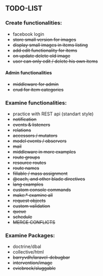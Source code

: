 ## TODO-LIST

### Create functionalities:
- facebook login
- ~~store small version for images~~
- ~~display small images in items listing~~
- ~~add edit functionality for items~~
- ~~on update delete old image~~
- ~~user can only edit / delete his own items~~

#### Admin functionalities
- ~~middleware for admin~~
- ~~crud for item categories~~

### Examine functionalities:
- practice with REST api (standart style)
- ~~notification~~
- ~~events & listeners~~
- ~~relations~~
- ~~accessors / mutators~~
- ~~model events / observers~~
- ~~mail~~
- ~~middleware in more examples~~
- ~~route groups~~
- ~~resource routes~~
- ~~route names~~
- ~~fillable / mass assignment~~
- ~~@each, and other blade directives~~
- ~~lang examples~~
- ~~custom console commands~~
- ~~make:* examine all~~
- ~~request objects~~
- ~~custom validation~~
- ~~queue~~
- ~~schedule~~
- ~~MERGE CONFLICTS~~

### Examine Packages:
- doctrine/dbal
- collective/html
- ~~barryvdh/laravel-debugbar~~
- ~~intervention/image~~
- ~~cviebrock/sluggable~~
